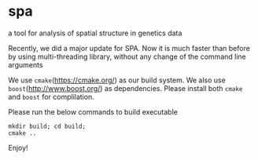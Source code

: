 # spa
a tool for analysis of spatial structure in genetics data

Recently, we did a major update for SPA. Now it is much faster than before by using multi-threading library, without any change of the command line arguments

We use `cmake`(https://cmake.org/) as our build system. We also use `boost`(http://www.boost.org/) as dependencies. Please install both `cmake` and `boost` for complilation.

Please run the below commands to build executable

```
mkdir build; cd build;
cmake ..
```

Enjoy!
